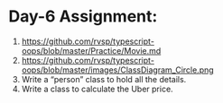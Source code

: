 # Day-6 Assignment:

1. https://github.com/rvsp/typescript-oops/blob/master/Practice/Movie.md
2. https://github.com/rvsp/typescript-oops/blob/master/images/ClassDiagram_Circle.png
3. Write a “person” class to hold all the details.
4. Write a class to calculate the Uber price.

